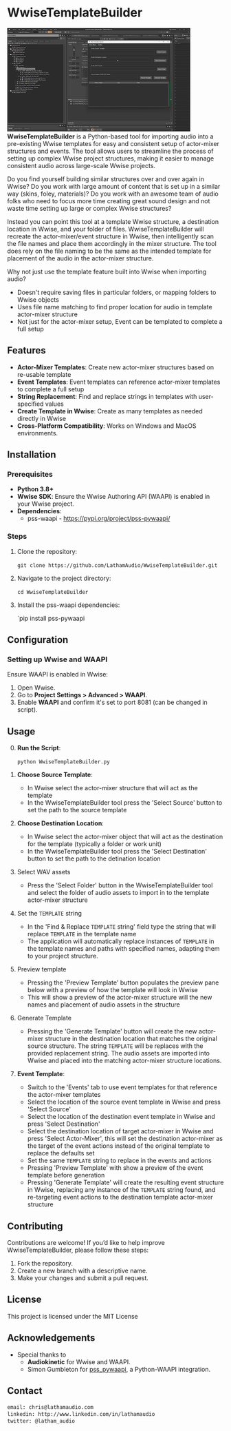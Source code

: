 # WwiseTemplateBuilder
![WwiseTemplateBuilder](/screenshots/WwiseTemplateBuilder.gif?raw=true "WwiseTemplateBuilder")
**WwiseTemplateBuilder** is a Python-based tool for importing audio into a pre-existing Wwise templates for easy and consistent setup of actor-mixer structures and events. The tool allows users to streamline the process of setting up complex Wwise project structures, making it easier to manage consistent audio  across large-scale Wwise projects. 

Do you find yourself building similar structures over and over again in Wwise? Do you work with large amount of content that is set up in a similar way (skins, foley, materials)? Do you work with an awesome team of audio folks who need to focus more time creating great sound design and not waste time setting up large or complex Wwise structures?

Instead you can point this tool at a template Wwise structure, a destination location in Wwise, and your folder of files. WwiseTemplateBuilder will recreate the actor-mixer/event structure in Wwise, then intelligently scan the file names and place them accordingly in the mixer structure. The tool does rely on the file naming to be the same as the intended template for placement of the audio in the actor-mixer structure.

Why not just use the template feature built into Wwise when importing audio?
- Doesn't require saving files in particular folders, or mapping folders to Wwise objects
- Uses file name matching to find proper location for audio in template actor-mixer structure
- Not just for the actor-mixer setup, Event can be templated to complete a full setup 

## Features

- **Actor-Mixer Templates**: Create new actor-mixer structures based on re-usable template
- **Event Templates**: Event templates can reference actor-mixer templates to complete a full setup
- **String Replacement**: Find and replace strings in templates with user-specified values
- **Create Template in Wwise**: Create as many templates as needed directly in Wwise
- **Cross-Platform Compatibility**: Works on Windows and MacOS environments.

## Installation

### Prerequisites

- **Python 3.8+**
- **Wwise SDK**: Ensure the Wwise Authoring API (WAAPI) is enabled in your Wwise project.
- **Dependencies**: 
	- pss-waapi - https://pypi.org/project/pss-pywaapi/

### Steps

1. Clone the repository:
    
    `git clone https://github.com/LathamAudio/WwiseTemplateBuilder.git`
    
2. Navigate to the project directory:
    
    `cd WwiseTemplateBuilder`
    
3. Install the pss-waapi dependencies:
    
	`pip install pss-pywaapi
    

## Configuration

### Setting up Wwise and WAAPI

Ensure WAAPI is enabled in Wwise:

1. Open Wwise.
2. Go to **Project Settings > Advanced > WAAPI**.
3. Enable **WAAPI** and confirm it's set to port 8081 (can be changed in script).

## Usage

0. **Run the Script**:
    
    `python WwiseTemplateBuilder.py`
    
1. **Choose Source Template**: 
    - In Wwise select the actor-mixer structure that will act as the template
    - In the WwiseTemplateBuilder tool press the 'Select Source' button to set the path to the source template 
    
2. **Choose Destination Location**: 
    - In Wwise select the actor-mixer object that will act as the destination for the template (typically a folder or work unit)
    - In the WwiseTemplateBuilder tool press the 'Select Destination' button to set the path to the detination location
    
3. Select WAV assets
	- Press the 'Select Folder' button in the WwiseTemplateBuilder tool and select the folder of audio assets to import in to the template actor-mixer structure
	
4.  Set the `TEMPLATE` string
	- In the 'Find & Replace `TEMPLATE` string' field type the string that will replace `TEMPLATE` in the template name
    - The application will automatically replace instances of `TEMPLATE` in the template names and paths with specified names, adapting them to your project structure.
    
5. Preview template
	- Pressing the 'Preview Template' button populates the preview pane below with a preview of how the template will look in Wwise
	- This will show a preview of the actor-mixer structure will the new names and placement of audio assets in the structure
	
6. Generate Template
	- Pressing the 'Generate Template' button will create the new actor-mixer structure in the destination location that matches the original source structure. The string `TEMPLATE` will be replaces with the provided replacement string. The audio assets are imported into Wwise and placed into the matching actor-mixer structure locations.

7. **Event Template**:
	- Switch to the 'Events' tab to use event templates for that reference the actor-mixer templates
    - Select the location of the source event template in Wwise and press 'Select Source'
    - Select the location of the destination event template in Wwise and press 'Select Destination'
    - Select the destination location of target actor-mixer in Wwise and press 'Select Actor-Mixer', this will set the destination actor-mixer as the target of the event actions instead of the original template to replace the defaults set
    - Set the same `TEMPLATE` string to replace in the events and actions
    - Pressing 'Preview Template' with show a preview of the event template before generation
    - Pressing 'Generate Template' will create the resulting event structure in Wwise, replacing any instance of the `TEMPLATE` string found, and re-targeting event actions to the destination template actor-mixer structure

## Contributing

Contributions are welcome! If you’d like to help improve WwiseTemplateBuilder, please follow these steps:

1. Fork the repository.
2. Create a new branch with a descriptive name.
3. Make your changes and submit a pull request.


## License

This project is licensed under the MIT License

## Acknowledgements

- Special thanks to 
	- **Audiokinetic** for Wwise and WAAPI.
	- Simon Gumbleton for [pss_pywaapi](https://github.com/some_repo), a Python-WAAPI integration.


## Contact
	email: chris@lathamaudio.com
	linkedin: http://www.linkedin.com/in/lathamaudio
	twitter: @latham_audio
